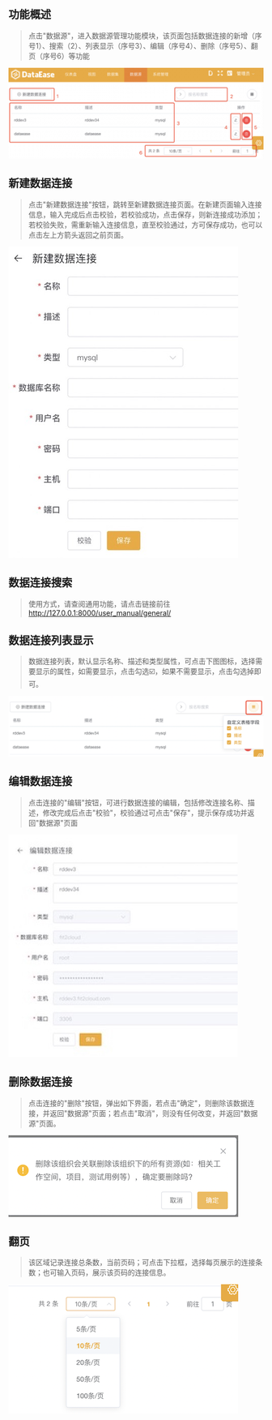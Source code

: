 ## 功能概述
> 点击"数据源"，进入数据源管理功能模块，该页面包括数据连接的新增（序号1）、搜索（2）、列表显示（序号3）、编辑（序号4）、删除（序号5）、翻页（序号6）等功能

 ![数据源](../img/datasource_configuration/数据源管理页面.png)

## 新建数据连接
> 点击"新建数据连接"按钮，跳转至新建数据连接页面。在新建页面输入连接信息，输入完成后点击校验，若校验成功，点击保存，则新连接成功添加；若校验失败，需重新输入连接信息，直至校验通过，方可保存成功，也可以点击左上方箭头返回之前页面。
 
![新建数据连接](../img/datasource_configuration/新增.jpeg)

## 数据连接搜索
> 使用方式，请查阅通用功能，请点击链接前往 http://127.0.0.1:8000/user_manual/general/

## 数据连接列表显示
> 数据连接列表，默认显示名称、描述和类型属性，可点击下图图标，选择需要显示的属性，如需要显示，点击勾选☑️，如果不需要显示，点击勾选掉即可。

![数据连接列表显示](../img/datasource_configuration/列表.png)

## 编辑数据连接
> 点击连接的"编辑"按钮，可进行数据连接的编辑，包括修改连接名称、描述，修改完成后点击"校验"，校验通过可点击"保存"，提示保存成功并返回"数据源"页面

![编辑数据连接](../img/datasource_configuration/编辑.jpeg)

## 删除数据连接
> 点击连接的"删除"按钮，弹出如下界面，若点击"确定"，则删除该数据连接，并返回"数据源"页面；若点击"取消"，则没有任何改变，并返回"数据源"页面。

![删除数据连接](../img/datasource_configuration/删除.png)

## 翻页
> 该区域记录连接总条数，当前页码；可点击下拉框，选择每页展示的连接条数；也可输入页码，展示该页码的连接信息。

![删除数据连接](../img/datasource_configuration/翻页.png)
